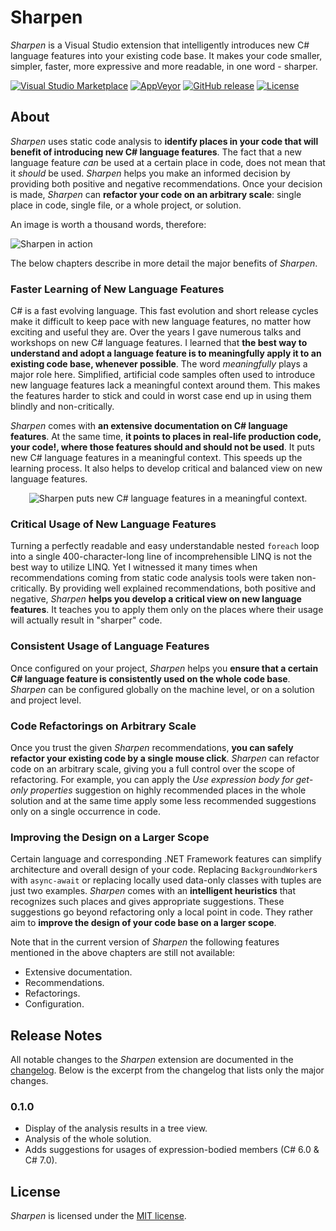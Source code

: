 # Sharpen
*Sharpen* is a Visual Studio extension that intelligently introduces new C# language features into your existing code base. It makes your code smaller, simpler, faster, more expressive and more readable, in one word - sharper.

[![Visual Studio Marketplace](https://img.shields.io/vscode-marketplace/v/ironcev.sharpen.svg)](https://marketplace.visualstudio.com/items?itemName=ironcev.sharpen)
[![AppVeyor](https://img.shields.io/appveyor/ci/ironcev/sharpen.svg)](https://ci.appveyor.com/project/ironcev/sharpen)
[![GitHub release](https://img.shields.io/github/release/ironcev/sharpen/all.svg)](https://github.com/ironcev/sharpen/releases)
[![License](https://img.shields.io/github/license/ironcev/sharpen.svg)](https://github.com/ironcev/sharpen/blob/master/LICENSE)

## About
*Sharpen* uses static code analysis to **identify places in your code that will benefit of introducing new C# language features**. The fact that a new language feature *can* be used at a certain place in code, does not mean that it *should* be used. *Sharpen* helps you make an informed decision by providing both positive and negative recommendations. Once your decision is made, *Sharpen* can **refactor your code on an arbitrary scale**: single place in code, single file, or a whole project, or solution.

An image is worth a thousand words, therefore:

![Sharpen in action](https://raw.githubusercontent.com/ironcev/sharpen/master/images/demo.gif)

The below chapters describe in more detail the major benefits of *Sharpen*.

### Faster Learning of New Language Features
C# is a fast evolving language. This fast evolution and short release cycles make it difficult to keep pace with new language features, no matter how exciting and useful they are. Over the years I gave numerous talks and workshops on new C# language features. I learned that **the best way to understand and adopt a language feature is to meaningfully apply it to an existing code base, whenever possible**. The word *meaningfully* plays a major role here. Simplified, artificial code samples often used to introduce new language features lack a meaningful context around them. This makes the features harder to stick and could in worst case end up in using them blindly and non-critically.

*Sharpen* comes with **an extensive documentation on C# language features**. At the same time, **it points to places in real-life production code, your code!, where those features should and should not be used**. It puts new C# language features in a meaningful context. This speeds up the learning process. It also helps to develop critical and balanced view on new language features.

<p align="center">
    <img src="https://raw.githubusercontent.com/ironcev/sharpen/master/images/faster-learning-of-new-language-features.png" alt="Sharpen puts new C# language features in a meaningful context." style="max-width:100%;">
</p>

### Critical Usage of New Language Features
Turning a perfectly readable and easy understandable nested `foreach` loop into a single 400-character-long line of incomprehensible LINQ is not the best way to utilize LINQ. Yet I witnessed it many times when recommendations coming from static code analysis tools were taken non-critically. By providing well explained recommendations, both positive and negative, *Sharpen* **helps you develop a critical view on new language features**. It teaches you to apply them only on the places where their usage will actually result in "sharper" code.

### Consistent Usage of Language Features
Once configured on your project, *Sharpen* helps you **ensure that a certain C# language feature is consistently used on the whole code base**. *Sharpen* can be configured globally on the machine level, or on a solution and project level.

### Code Refactorings on Arbitrary Scale
Once you trust the given *Sharpen* recommendations, **you can safely refactor your existing code by a single mouse click**. *Sharpen* can refactor code on an arbitrary scale, giving you a full control over the scope of refactoring. For example, you can apply the *Use expression body for get-only properties* suggestion on highly recommended places in the whole solution and at the same time apply some less recommended suggestions only on a single occurrence in code.

### Improving the Design on a Larger Scope
Certain language and corresponding .NET Framework features can simplify architecture and overall design of your code. Replacing `BackgroundWorker`s with `async-await` or replacing locally used data-only classes with tuples are just two examples. *Sharpen* comes with an **intelligent heuristics** that recognizes such places and gives appropriate suggestions. These suggestions go beyond refactoring only a local point in code. They rather aim to **improve the design of your code base on a larger scope**.

Note that in the current version of *Sharpen* the following features mentioned in the above chapters are still not available:

- Extensive documentation.
- Recommendations.
- Refactorings.
- Configuration.

## Release Notes
All notable changes to the *Sharpen* extension are documented in the [changelog](https://github.com/ironcev/sharpen/blob/master/CHANGELOG.md). Below is the excerpt from the changelog that lists only the major changes.

### 0.1.0
- Display of the analysis results in a tree view.
- Analysis of the whole solution.
- Adds suggestions for usages of expression-bodied members (C# 6.0 & C# 7.0).

## License
*Sharpen* is licensed under the [MIT license](https://github.com/ironcev/sharpen/blob/master/LICENSE).